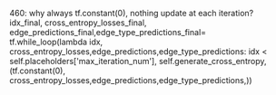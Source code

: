 460: why always tf.constant(0), nothing update at each iteration?  
        idx_final, cross_entropy_losses_final, edge_predictions_final,edge_type_predictions_final=\
            tf.while_loop(lambda idx, cross_entropy_losses,edge_predictions,edge_type_predictions: idx < self.placeholders['max_iteration_num'],
            self.generate_cross_entropy,
            (tf.constant(0), cross_entropy_losses,edge_predictions,edge_type_predictions,))


